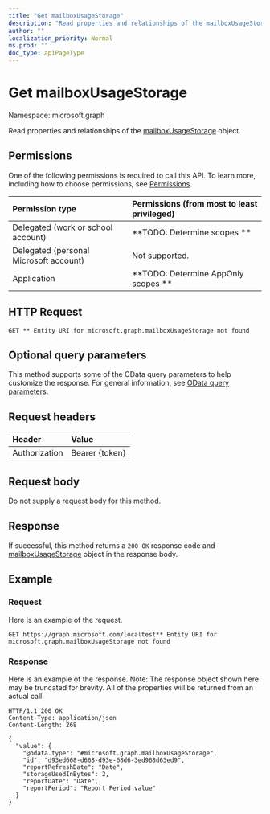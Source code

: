 ```yaml
---
title: "Get mailboxUsageStorage"
description: "Read properties and relationships of the mailboxUsageStorage object."
author: ""
localization_priority: Normal
ms.prod: ""
doc_type: apiPageType
---
```


# Get mailboxUsageStorage

Namespace: microsoft.graph

Read properties and relationships of the [mailboxUsageStorage](../resources/mailboxusagestorage.md) object.

## Permissions
One of the following permissions is required to call this API. To learn more, including how to choose permissions, see [Permissions](/concepts/permissions-reference.md).

|Permission type|Permissions (from most to least privileged)|
|:---|:---|
|Delegated (work or school account)|**TODO: Determine scopes **|
|Delegated (personal Microsoft account)|Not supported.|
|Application|**TODO: Determine AppOnly scopes **|

## HTTP Request
<!-- {
  "blockType": "ignored"
}
-->
``` http
GET ** Entity URI for microsoft.graph.mailboxUsageStorage not found
```

## Optional query parameters
This method supports some of the OData query parameters to help customize the response. For general information, see [OData query parameters](/graph/query-parameters).

## Request headers
|Header|Value|
|:---|:---|
|Authorization|Bearer {token}|

## Request body
Do not supply a request body for this method.

## Response
If successful, this method returns a `200 OK` response code and [mailboxUsageStorage](../resources/mailboxusagestorage.md) object in the response body.

## Example

### Request
Here is an example of the request.
<!-- {
  "blockType": "request",
  "name": "get_mailboxusagestorage"
}
-->
``` http
GET https://graph.microsoft.com/localtest** Entity URI for microsoft.graph.mailboxUsageStorage not found
```

### Response
Here is an example of the response. Note: The response object shown here may be truncated for brevity. All of the properties will be returned from an actual call.
<!-- {
  "blockType": "response",
  "truncated": true,
  "@odata.type": "microsoft.graph.mailboxUsageStorage"
}
-->
``` http
HTTP/1.1 200 OK
Content-Type: application/json
Content-Length: 268

{
  "value": {
    "@odata.type": "#microsoft.graph.mailboxUsageStorage",
    "id": "d93ed668-d668-d93e-68d6-3ed968d63ed9",
    "reportRefreshDate": "Date",
    "storageUsedInBytes": 2,
    "reportDate": "Date",
    "reportPeriod": "Report Period value"
  }
}
```


